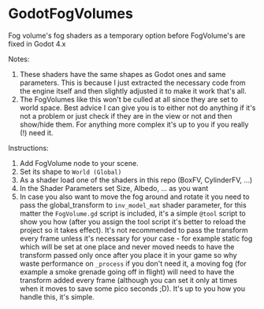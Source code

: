 # GodotFogVolumes
Fog volume's fog shaders as a temporary option before FogVolume's are fixed in Godot 4.x

Notes:
1. These shaders have the same shapes as Godot ones and same parameters. This is because I just extracted the necessary code from the engine
itself and then slightly adjusted it to make it work that's all.
2. The FogVolumes like this won't be culled at all since they are set to world space. Best advice I can give you is to either not do anything
   if it's not a problem or just check if they are in the view or not and then show/hide them. For anything more complex it's up to you if
   you really (!) need it.

Instructions:
1. Add FogVolume node to your scene.
2. Set its shape to `World (Global)`
3. As a shader load one of the shaders in this repo (BoxFV, CylinderFV, ...)
4. In the Shader Parameters set Size, Albedo, ... as you want
5. In case you also want to move the fog around and rotate it you need to pass the global_transform to `inv_model_mat` shader parameter,
   for this matter the `FogVolume.gd` script is included, it's a simple `@tool` script to show you how (after you assign the tool script
   it's better to reload the project so it takes effect). It's not recommended to pass the transform every frame unless it's necessary
   for your case - for example static fog which will be set at one place and never moved needs to have the transform passed only once
   after you place it in your game so why waste performance on `_process` if you don't need it, a moving fog (for example a smoke grenade
   going off in flight) will need to have the transform added every frame (although you can set it only at times when it moves to save some
   pico seconds ;D). It's up to you how you handle this, it's simple.
